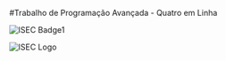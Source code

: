 #Trabalho de Programação Avançada - Quatro em Linha

![ISEC Badge1](https://img.shields.io/badge/ISEC-PA-red)

![ISEC Logo](https://moodle.isec.pt/moodle/pluginfile.php/1/theme_adaptable/logo/1581343866/logo.png)
